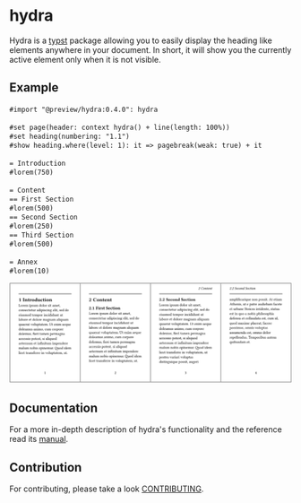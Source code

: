 # hydra
Hydra is a [typst] package allowing you to easily display the heading like elements anywhere in your
document. In short, it will show you the currently active element only when it is not visible.

## Example
```typst
#import "@preview/hydra:0.4.0": hydra

#set page(header: context hydra() + line(length: 100%))
#set heading(numbering: "1.1")
#show heading.where(level: 1): it => pagebreak(weak: true) + it

= Introduction
#lorem(750)

= Content
== First Section
#lorem(500)
== Second Section
#lorem(250)
== Third Section
#lorem(500)

= Annex
#lorem(10)
```
![ex]

## Documentation
For a more in-depth description of hydra's functionality and the reference read its [manual].

## Contribution
For contributing, please take a look [CONTRIBUTING][contrib].

[ex]: examples/example.png
[manual]: doc/manual.pdf
[contrib]: CONTRIBUTING.md

[typst]: https://github.com/typst/typst
